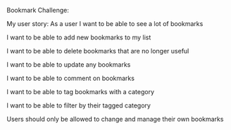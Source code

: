 Bookmark Challenge:

My user story:
As a user I want to be able to see a lot of bookmarks

I want to be able to add new bookmarks to my list

I want to be able to delete bookmarks that are no longer useful

I want to be able to update any bookmarks

I want to be able to comment on bookmarks

I want to be able to tag bookmarks with a category

I want to be able to filter by their tagged category 

Users should only be allowed to change and manage their own bookmarks

